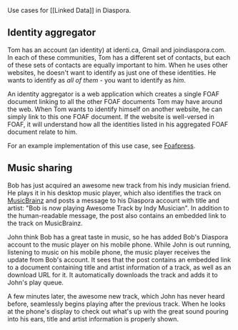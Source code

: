 Use cases for [[Linked Data]] in Diaspora.
## Identity aggregator
Tom has an account (an identity) at identi.ca, Gmail and joindiaspora.com. In each of these communities, Tom has a different set of contacts, but each of these sets of contacts are equally important to him. When he uses other websites, he doesn't want to identify as just one of these identities. He wants to identify as _all of them_ - you want to identify as _him_.

An identity aggregator is a web application which creates a single FOAF document linking to all the other FOAF documents Tom may have around the web. When Tom wants to identify himself on another website, he can simply link to this one FOAF document. If the website is well-versed in FOAF, it will understand how all the identities listed in his aggregated FOAF document relate to him.

For an example implementation of this use case, see [Foafpress](http://foafpress.org/).

## Music sharing
Bob has just acquired an awesome new track from his indy musician friend. He plays it in his desktop music player, which also identifies the track on [MusicBrainz](http://musicbrainz.org/) and posts a message to his Diaspora account with title and artist: "Bob is now playing Awesome Track by Indy Musician". In addition to the human-readable message, the post also contains an embedded link to the track on MusicBrainz.

John think Bob has a great taste in music, so he has added Bob's Diaspora account to the music player on his mobile phone. While John is out running, listening to music on his mobile phone, the music player receives the update from Bob's account. It sees that the post contains an embedded link to a document containing title and artist information of a track, as well as an download URL for it. It automatically downloads the track and adds it to John's play queue.

A few minutes later, the awesome new track, which John has never heard before, seamlessly begins playing after the previous track. When he looks at the phone's display to check out what's up with the great sound pouring into his ears, title and artist information is properly shown.